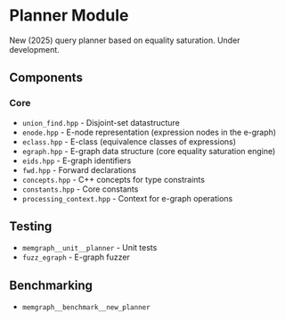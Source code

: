 # Planner Module

New (2025) query planner based on equality saturation. Under development.

## Components

### Core
- `union_find.hpp` - Disjoint-set datastructure
- `enode.hpp` - E-node representation (expression nodes in the e-graph)
- `eclass.hpp` - E-class (equivalence classes of expressions)
- `egraph.hpp` - E-graph data structure (core equality saturation engine)
- `eids.hpp` - E-graph identifiers
- `fwd.hpp` - Forward declarations
- `concepts.hpp` - C++ concepts for type constraints
- `constants.hpp` - Core constants
- `processing_context.hpp` - Context for e-graph operations

## Testing
- `memgraph__unit__planner` - Unit tests
- `fuzz_egraph` - E-graph fuzzer

## Benchmarking
- `memgraph__benchmark__new_planner`
